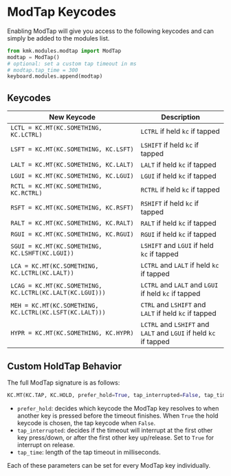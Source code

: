 # ModTap Keycodes
Enabling ModTap will give you access to the following keycodes and can simply be
added to the modules list.

```python
from kmk.modules.modtap import ModTap
modtap = ModTap()
# optional: set a custom tap timeout in ms
# modtap.tap_time = 300
keyboard.modules.append(modtap)
```

## Keycodes

|New Keycode                                              | Description                                                     |
|---------------------------------------------------------|-----------------------------------------------------------------|
|`LCTL = KC.MT(KC.SOMETHING, KC.LCTRL)`                   |`LCTRL` if held `kc` if tapped                                   |
|`LSFT = KC.MT(KC.SOMETHING, KC.LSFT)`                    |`LSHIFT` if held `kc` if tapped                                  |
|`LALT = KC.MT(KC.SOMETHING, KC.LALT)`                    |`LALT` if held `kc` if tapped                                    |
|`LGUI = KC.MT(KC.SOMETHING, KC.LGUI)`                    |`LGUI` if held `kc` if tapped                                    |
|`RCTL = KC.MT(KC.SOMETHING, KC.RCTRL)`                   |`RCTRL` if held `kc` if tapped                                   |
|`RSFT = KC.MT(KC.SOMETHING, KC.RSFT)`                    |`RSHIFT` if held `kc` if tapped                                  |
|`RALT = KC.MT(KC.SOMETHING, KC.RALT)`                    |`RALT` if held `kc` if tapped                                    |
|`RGUI = KC.MT(KC.SOMETHING, KC.RGUI)`                    |`RGUI` if held `kc` if tapped                                    |
|`SGUI = KC.MT(KC.SOMETHING, KC.LSHFT(KC.LGUI))`          |`LSHIFT` and `LGUI` if held `kc` if tapped                       |
|`LCA = KC.MT(KC.SOMETHING, KC.LCTRL(KC.LALT))`           |`LCTRL` and `LALT` if held `kc` if tapped                        |
|`LCAG = KC.MT(KC.SOMETHING, KC.LCTRL(KC.LALT(KC.LGUI)))` |`LCTRL` and `LALT` and `LGUI` if held `kc` if tapped             |
|`MEH = KC.MT(KC.SOMETHING, KC.LCTRL(KC.LSFT(KC.LALT)))`  |`CTRL` and `LSHIFT` and `LALT` if held `kc` if tapped            |
|`HYPR = KC.MT(KC.SOMETHING, KC.HYPR)`                    |`LCTRL` and `LSHIFT` and `LALT` and `LGUI` if held `kc` if tapped|

## Custom HoldTap Behavior
The full ModTap signature is as follows:
```python
KC.MT(KC.TAP, KC.HOLD, prefer_hold=True, tap_interrupted=False, tap_time=None)
```
* `prefer_hold`: decides which keycode the ModTap key resolves to when another
  key is pressed before the timeout finishes. When `True` the hold keycode is
  chosen, the tap keycode when `False`.
* `tap_interrupted`: decides if the timeout will interrupt at the first other
  key press/down, or after the first other key up/release. Set to `True` for
  interrupt on release.
* `tap_time`: length of the tap timeout in milliseconds.

Each of these parameters can be set for every ModTap key individually.
